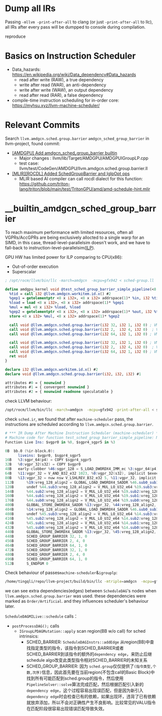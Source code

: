 # Dump all IRs

Passing `-mllvm -print-after-all` to clang (or just `-print-after-all` to llc), all IRs after every pass will be dumpped to console during compilation.

reproduce 

# Basics on Instruction Scheduler

 - Data_hazards: https://en.wikipedia.org/wiki/Data_dependency#Data_hazards
    - read after write (RAW), a true dependency
    - write after read (WAR), an anti-dependency
    - write after write (WAW), an output dependency
    - read after read (RAR), a false dependency
 - compile-time instruction scheduling for in-order core: https://myhsu.xyz/llvm-machine-scheduler/


# Relevant Commits

Search `llvm.amdgcn.sched.group.barrier` `amdgcn_sched_group_barrier` in llvm-project, found commit:

 - [[AMDGPU] Add amdgcn_sched_group_barrier builtin](https://github.com/llvm/llvm-project/commit/f5b21680d1221d7acaa1b174d0b86fa907c71eb8)
    - Major changes : llvm/lib/Target/AMDGPU/AMDGPUIGroupLP.cpp
    - test case: llvm/test/CodeGen/AMDGPU/llvm.amdgcn.sched.group.barrier.ll
 - [[MLIR][ROCDL] Added SchedGroupBarrier and IglpOpt ops](https://github.com/llvm/llvm-project/pull/112237)
    - MLIR based AI compiler can call rocdl dialect for this function: https://github.com/triton-lang/triton/blob/main/test/TritonGPU/amd/amd-schedule-hint.mlir

# __builtin_amdgcn_sched_group_barrier

To reach maximum performance with limited resources, often all VGPRs/AccGPRs are being exclusively allocted to a single warp for an SIMD, in this case, thread-level-parallelsim doesn't work, and we have to fall-back to instruction-level-parallelsim([ILP](https://en.wikipedia.org/wiki/Instruction-level_parallelism)).

GPU HW has limited power for ILP comparing to CPU(x86):
 - Out-of-order execution
 - Superscalar

```llvm
; /opt/rocm/llvm/bin/llc -march=amdgcn  -mcpu=gfx942 < sched-group.ll

define amdgpu_kernel void @test_sched_group_barrier_simple_pipeline(<8 x i32> addrspace(1)* noalias %in, <8 x i32> addrspace(1)* noalias %out) {
  %tid = call i32 @llvm.amdgcn.workitem.id.x() #2
  %gep1 = getelementptr <8 x i32>, <8 x i32> addrspace(1)* %in, i32 %tid
  %load = load <8 x i32>, <8 x i32> addrspace(1)* %gep1
  %mul = mul <8 x i32> %load, %load
  %gep2 = getelementptr <8 x i32>, <8 x i32> addrspace(1)* %out, i32 %tid
  store <8 x i32> %mul, <8 x i32> addrspace(1)* %gep2

  call void @llvm.amdgcn.sched.group.barrier(i32 32, i32 1, i32 0) ; VMEM read
  call void @llvm.amdgcn.sched.group.barrier(i32 2,  i32 4, i32 0)  ; VALU
  call void @llvm.amdgcn.sched.group.barrier(i32 64, i32 1, i32 0) ; VMEM write

  call void @llvm.amdgcn.sched.group.barrier(i32 32, i32 1, i32 0) ; VMEM read
  call void @llvm.amdgcn.sched.group.barrier(i32 2,  i32 4, i32 0)  ; VALU
  call void @llvm.amdgcn.sched.group.barrier(i32 64, i32 1, i32 0) ; VMEM write
  ret void
}

declare i32 @llvm.amdgcn.workitem.id.x() #2
declare void @llvm.amdgcn.sched.group.barrier(i32, i32, i32) #1

attributes #0 = { nounwind }
attributes #1 = { convergent nounwind }
attributes #2 = { nounwind readnone speculatable }
```

check LLVM behaviour:

```bash
/opt/rocm/llvm/bin/llc -march=amdgcn  -mcpu=gfx942 -print-after-all < sched.ll > sched.s 2> sched.ir
```

check `sched.ir`, we found that after `machine-scheduler` pass, the instructions are scheduled according to `llvm.amdgcn.sched.group.barrier`.

```s
# *** IR Dump After Machine Instruction Scheduler (machine-scheduler) ***:
# Machine code for function test_sched_group_barrier_simple_pipeline: NoPHIs, TracksLiveness, TiedOpsRewritten
Function Live Ins: $vgpr0 in %0, $sgpr4_sgpr5 in %3

0B	bb.0 (%ir-block.0):
	  liveins: $vgpr0, $sgpr4_sgpr5
16B	  %3:sgpr_64(p4) = COPY $sgpr4_sgpr5
32B	  %0:vgpr_32(s32) = COPY $vgpr0
48B	  early-clobber %46:sgpr_128 = S_LOAD_DWORDX4_IMM_ec %3:sgpr_64(p4), 36, 0 :: (dereferenceable invariant load (s128), align 4, addrspace 4)
64B	  %11:vgpr_32 = V_AND_B32_e32 1023, %0:vgpr_32(s32), implicit $exec
80B	  %13:vgpr_32 = nuw nsw V_LSHLREV_B32_e32 5, %11:vgpr_32, implicit $exec
112B	  %19:vreg_128_align2 = GLOBAL_LOAD_DWORDX4_SADDR %46.sub0_sub1:sgpr_128, %13:vgpr_32, 0, 0, implicit $exec :: (load (s128) from %ir.gep1, align 32, addrspace 1)
128B	  undef %44.sub3:vreg_128_align2 = V_MUL_LO_U32_e64 %19.sub3:vreg_128_align2, %19.sub3:vreg_128_align2, implicit $exec
144B	  %44.sub2:vreg_128_align2 = V_MUL_LO_U32_e64 %19.sub2:vreg_128_align2, %19.sub2:vreg_128_align2, implicit $exec
160B	  %44.sub1:vreg_128_align2 = V_MUL_LO_U32_e64 %19.sub1:vreg_128_align2, %19.sub1:vreg_128_align2, implicit $exec
176B	  %44.sub0:vreg_128_align2 = V_MUL_LO_U32_e64 %19.sub0:vreg_128_align2, %19.sub0:vreg_128_align2, implicit $exec
400B	  GLOBAL_STORE_DWORDX4_SADDR %13:vgpr_32, %44:vreg_128_align2, %46.sub2_sub3:sgpr_128, 0, 0, implicit $exec :: (store (s128) into %ir.gep2, align 32, addrspace 1)
404B	  %14:vreg_128_align2 = GLOBAL_LOAD_DWORDX4_SADDR %46.sub0_sub1:sgpr_128, %13:vgpr_32, 16, 0, implicit $exec :: (load (s128) from %ir.gep1 + 16, addrspace 1)
408B	  undef %45.sub3:vreg_128_align2 = V_MUL_LO_U32_e64 %14.sub3:vreg_128_align2, %14.sub3:vreg_128_align2, implicit $exec
416B	  %45.sub2:vreg_128_align2 = V_MUL_LO_U32_e64 %14.sub2:vreg_128_align2, %14.sub2:vreg_128_align2, implicit $exec
424B	  %45.sub1:vreg_128_align2 = V_MUL_LO_U32_e64 %14.sub1:vreg_128_align2, %14.sub1:vreg_128_align2, implicit $exec
432B	  %45.sub0:vreg_128_align2 = V_MUL_LO_U32_e64 %14.sub0:vreg_128_align2, %14.sub0:vreg_128_align2, implicit $exec
440B	  GLOBAL_STORE_DWORDX4_SADDR %13:vgpr_32, %45:vreg_128_align2, %46.sub2_sub3:sgpr_128, 16, 0, implicit $exec :: (store (s128) into %ir.gep2 + 16, addrspace 1)
448B	  SCHED_GROUP_BARRIER 32, 1, 0
456B	  SCHED_GROUP_BARRIER 2, 4, 0
464B	  SCHED_GROUP_BARRIER 64, 1, 0
472B	  SCHED_GROUP_BARRIER 32, 1, 0
480B	  SCHED_GROUP_BARRIER 2, 4, 0
496B	  SCHED_GROUP_BARRIER 64, 1, 0
512B	  S_ENDPGM 0

```

Check behaviour of passes`machine-scheduler`&`igrouplp`:

```bash
/home/tingqli/repo/llvm-project/build/bin/llc -mtriple=amdgcn  -mcpu=gfx942 -debug-only=machine-scheduler,igrouplp < sched.ll 2> sched.debug.txt
```

we can see extra dependencies(edges) between `ScheduleDAG`'s nodes when `llvm.amdgcn.sched.group.barrier` was used. these dependencies were marked as `Order/Artificial`. and they influences scheduler's behaviour later.


`ScheduleDAGMILive::schedule` calls：
  - `postProcessDAG();`  calls 
    - `IGroupLPDAGMutation::apply` scan region(BB w/o call) for sched intrinsics:
      - SCHED_BARRIER:  `ScheduleDAGInstrs::addEdge` 从region(BB)中查找指定类型的指令，该指令到SCHED_BARRIER或者SCHED_BARRIER到该指令的额外的`dependency edge`，来防止后继schedule algo改变此类型指令相对SCHED_BARRIER的未知关系
      - SCHED_GROUP_BARRIER: 因为 `sched.group`仅仅提供了`(指令类型,个数,次序)`信息，因此首先要在当前region(不包含call的Basic Block)中找到所有可能匹配到sched.group的指令，然后使用`PipelineSolver::solve`算法完成匹配，然后根据匹配引入新的`dependency edge`，这个过程容易出现误匹配，但是因为新引入`dependency edge`时会检查已有的依赖，如果出现环，违背了已有依赖就放弃添加，所以不会对正确性产生不良影响。比较常见的VALU指令在匹配阶段很容易出现错误匹配导致失效。


